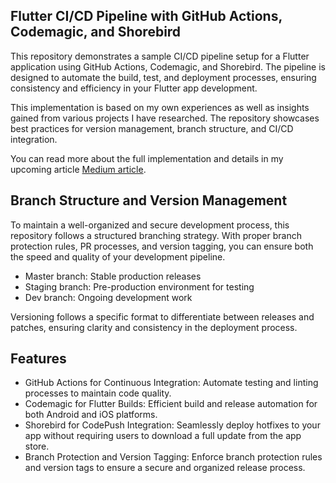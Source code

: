 ## Flutter CI/CD Pipeline with GitHub Actions, Codemagic, and Shorebird
This repository demonstrates a sample CI/CD pipeline setup for a Flutter application using GitHub Actions, Codemagic, and Shorebird. The pipeline is designed to automate the build, test, and deployment processes, ensuring consistency and efficiency in your Flutter app development.

This implementation is based on my own experiences as well as insights gained from various projects I have researched. The repository showcases best practices for version management, branch structure, and CI/CD integration.

You can read more about the full implementation and details in my upcoming article [Medium article](https://hasankarli.medium.com/flutter-ci-cd-github-actions-codemagic-shorebird-b0b5ddb9c168).

## Branch Structure and Version Management
To maintain a well-organized and secure development process, this repository follows a structured branching strategy. With proper branch protection rules, PR processes, and version tagging, you can ensure both the speed and quality of your development pipeline.

- Master branch: Stable production releases
- Staging branch: Pre-production environment for testing
- Dev branch: Ongoing development work
  
Versioning follows a specific format to differentiate between releases and patches, ensuring clarity and consistency in the deployment process.

## Features
- GitHub Actions for Continuous Integration: Automate testing and linting processes to maintain code quality.
- Codemagic for Flutter Builds: Efficient build and release automation for both Android and iOS platforms.
- Shorebird for CodePush Integration: Seamlessly deploy hotfixes to your app without requiring users to download a full update from the app store.
- Branch Protection and Version Tagging: Enforce branch protection rules and version tags to ensure a secure and organized release process.
